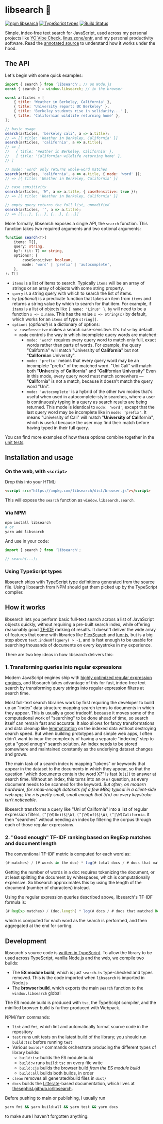 # libsearch 🔎

[![npm libsearch](https://img.shields.io/npm/v/libsearch.svg)](http://npm.im/libsearch)
[![TypeScript types](https://img.shields.io/npm/types/libsearch.svg)](https://github.com/thesephist/libsearch/tree/main/lib/search.ts)
[![Build Status](https://app.travis-ci.com/thesephist/libsearch.svg?branch=main)](https://app.travis-ci.com/thesephist/libsearch)

Simple, index-free text search for JavaScript, used across my personal projects like [YC Vibe Check](https://ycvibecheck.com/), [linus.zone/entr](https://linus.zone/entr), and my personal productivity software. Read the [annotated source](https://thesephist.github.io/libsearch/lib/search.ts.html) to understand how it works under the hood.

## The API

Let's begin with some quick examples:

```js
import { search } from 'libsearch'; // on Node.js
const { search } = window.libsearch; // in the browser

const articles = [
    { title: 'Weather in Berkeley, California' },
    { title: 'University report: UC Berkeley' },
    { title: 'Berkeley students rise in solidarity...' },
    { title: 'Californian wildlife returning home' },
];

// basic usage
search(articles, 'berkeley cali', a => a.title);
// => [{ title: 'Weather in Berkeley, California' }]
search(articles, 'california', a => a.title);
// => [
//   { title: 'Weather in Berkeley, California' },
//   { title: 'Californian wildlife returning home' },
// ]

// mode: 'word' only returns whole-word matches
search(articles, 'california', a => a.title, { mode: 'word' });
// => [{ title: 'Weather in Berkeley, California' }]

// case sensitivity
search(articles, 'W', a => a.title, { caseSensitive: true });
// => [{ title: 'Weather in Berkeley, California' }]

// empty query returns the full list, unmodified
search(articles, '', a => a.title);
// => [{...}, {...}, {...}, {...}]
```

More formally, libsearch exposes a single API, the `search` function. This function takes two required arguments and two optional arguments:

```ts
function search<T>(
    items: T[],
    query: string,
    by?: (it: T) => string,
    options?: {
        caseSensitive: boolean,
        mode: 'word' | 'prefix' | 'autocomplete',
    },
): T[]
```

- `items` is a list of items to search. Typically `items` will be an array of strings or an array of objects with some string property.
- `query` is a string query with which to search the list of items.
- `by` (_optional_) is a predicate function that takes an item from `items` and returns a string value by which to search for that item. For example, if `items` is a list of objects like `{ name: 'Linus' }`, `by` will need to be a function `x => x.name`. This has the value `x => String(x)` by default, which works for an `items` of type `string[]`.
- `options` (_optional_) is a dictionary of options:
    - `caseSensitive` makes a search case-sensitive. It's `false` by default.
    - `mode` controls the way in which incomplete query words are matched:
        - `mode: 'word'` requires every query word to match only full, exact words rather than parts of words. For example, the query "California" will match "University of **California**" but not "**California**n University".
        - `mode: 'prefix'` means that every query word may be an incomplete "prefix" of the matched word. "Uni Cali" will match both "**Uni**versity of **Cali**fornia" and "**Cali**fornian **Uni**versity" Even in this mode, every query word must match somewhere — "**Cali**fornia" is not a match, because it doesn't match the query word "Uni".
        - `mode: 'autocomplete'` is a hybrid of the other two modes that's useful when used in autocomplete-style searches, where a user is continuously typing in a query as search results are being returned. This mode is identical to `mode: 'word'`, except that the last query word may be incomplete like in `mode: 'prefix'`. It means "University of Cali" will match "**University of Cali**fornia", which is useful because the user may find their match before having typed in their full query.

You can find more examples of how these options combine together in the [unit tests](test/search.js).

## Installation and usage

### On the web, with `<script>`

Drop this into your HTML:

```html
<script src="https://unpkg.com/libsearch/dist/browser.js"></script>
```

This will expose the `search` function as `window.libsearch.search`.

### Via NPM

```sh
npm install libsearch
# or
yarn add libsearch
```

And use in your code:

```js
import { search } from 'libsearch';

// search(...);
```

### Using TypeScript types

libsearch ships with TypeScript type definitions generated from the source file. Using libsearch from NPM should get them picked up by the TypeScript compiler.

## How it works

libsearch lets you perform basic full-text search across a list of JavaScript objects quickly, without requiring a pre-built search index, while offering reasonably good [TF-IDF](https://en.wikipedia.org/wiki/Tf%E2%80%93idf) ranking of results. It doesn't deliver the wide array of features that come with libraries like [FlexSearch](https://github.com/nextapps-de/flexsearch) and [lunr.js](https://lunrjs.com/), but is a big step above `text.indexOf(query) > -1`, and is fast enough to be usable for searching thousands of documents on every keystroke in my experience.

There are two key ideas in how libsearch delivers this:

### 1. Transforming queries into regular expressions

Modern JavaScript engines ship with [highly optimized regular expression engines](https://v8.dev/blog/non-backtracking-regexp), and libsearch takes advantage of this for fast, index-free text search by transforming query strings into regular expression filters at search time.

Most full-text search libraries work by first requiring the developer to build up an "index" data structure mapping search terms to documents in which they appear. This is usually a good tradeoff, because it moves some of the computational work of "searching" to be done ahead of time, so search itself can remain fast and accurate. It also allows for fancy transformations and data cleanup like [lemmatization](https://nlp.stanford.edu/IR-book/html/htmledition/stemming-and-lemmatization-1.html) on the indexed data without destroying search speed. But when building prototypes and simple web apps, I often didn't want to incur the complexity of having a separate "indexing" step to get a "good enough" search solution. An index needs to be stored somewhere and maintained constantly as the underlying dataset changes and grows.

The main task of a search index is mapping "tokens" or keywords that appear in the dataset to the documents in which they appear, so that the question "which documents contain the word X?" is fast (`O(1)`) to answer at search time. Without an index, this turns into an `O(n)` question, as every document needs to be scanned for the keyword. _But often, on modern hardware, for small-enough datasets (of a few MBs) typical in a client-side web app, the `n` is pretty small, small enough that `O(n)` on every keystroke isn't noticeable._

libsearch transforms a query like "Uni of California" into a list of regular expression filters, `(^|\W)Uni($|\W)`, `(^|\W)of($|\W)`, `(^|\W)California`. It then "searches" without needing an index by filtering the corpus through each of those regular expressions.

### 2. "Good enough" TF-IDF ranking based on RegExp matches and document length

The conventional TF-IDF metric is computed for each word as:

```js
(# matches) / (# words in the doc) * log(# total docs / # docs that matched)
```

Getting the number of words in a doc requires tokenizing the document, or at least splitting the document by whitespaces, which is computationally expensive. So libsearch approximates this by using the length of the document (number of characters) instead.

Using the regular expression queries described above, libsearch's TF-IDF formula is:

```js
(# RegExp matches) / (doc.length) * log(# docs / # docs that matched RegExp)
```

which is computed for each word as the search is performed, and then aggregated at the end for sorting.

## Development

libsearch's source code is [written in TypeScript](lib/search.ts). To allow the library to be used across TypeScript, vanilla Node.js and the web, we compile two builds:

- The **ES module build**, which is just `search.ts` type-checked and types removed. This is the code imported when `libsearch` is imported in Node.js
- The **browser build**, which exports the main `search` function to the `window.libsearch` global

The ES module build is produced with `tsc`, the TypeScript compiler, and the minified browser build is further produced with Webpack.

NPM/Yarn commands:

- `lint` and `fmt`, which lint and automatically format source code in the repository
- `test` runs unit tests on the latest build of the library; you should run `build:tsc` before running `test`
- Various `build:*` commands orchestrate producing the different types of library builds:
    - `build:tsc` builds the ES module build
    - `build:w` runs `build:tsc` on every file write
    - `build:cjs` builds the browser build _from the ES module build_
    - `build:all` builds both builds, in order
- `clean` removes all generated/build files in `dist/`
- `docs` builds the [Litterate](https://github.com/thesephist/litterate)-based documentation, which lives at [thesephist.github.io/libsearch](https://thesephist.github.io/libsearch/lib/search.ts.html).

Before pushing to main or publishing, I usually run

```sh
yarn fmt && yarn build:all && yarn test && yarn docs
```

to make sure I haven't forgotten anything.
